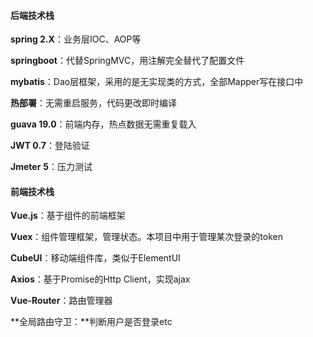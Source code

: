 #### 后端技术栈

**spring 2.X**：业务层IOC、AOP等

**springboot**：代替SpringMVC，用注解完全替代了配置文件

**mybatis**：Dao层框架，采用的是无实现类的方式，全部Mapper写在接口中

**热部署**：无需重启服务，代码更改即时编译

**guava 19.0**：前端内存，热点数据无需重复载入

**JWT 0.7**：登陆验证

**Jmeter** **5**：压力测试

#### 前端技术栈

**Vue.js**：基于组件的前端框架

**Vuex**：组件管理框架，管理状态。本项目中用于管理某次登录的token

**CubeUI**：移动端组件库，类似于ElementUI

**Axios**：基于Promise的Http Client，实现ajax

**Vue-Router**：路由管理器

**全局路由守卫：**判断用户是否登录etc

